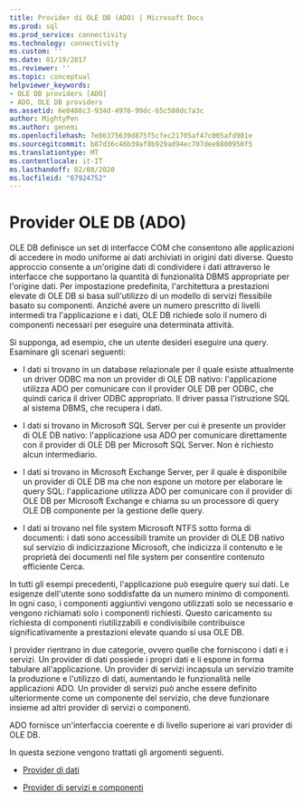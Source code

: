 ```yaml
---
title: Provider di OLE DB (ADO) | Microsoft Docs
ms.prod: sql
ms.prod_service: connectivity
ms.technology: connectivity
ms.custom: ''
ms.date: 01/19/2017
ms.reviewer: ''
ms.topic: conceptual
helpviewer_keywords:
- OLE DB providers [ADO]
- ADO, OLE DB providers
ms.assetid: 6e0488c3-934d-4976-99dc-65c580dc7a3c
author: MightyPen
ms.author: genemi
ms.openlocfilehash: 7e86375639d875f5cfec21705af47c005afd901e
ms.sourcegitcommit: b87d36c46b39af8b929ad94ec707dee8800950f5
ms.translationtype: MT
ms.contentlocale: it-IT
ms.lasthandoff: 02/08/2020
ms.locfileid: "67924752"
---
```

# <a name="ole-db-providers-ado"></a>Provider OLE DB (ADO)
OLE DB definisce un set di interfacce COM che consentono alle applicazioni di accedere in modo uniforme ai dati archiviati in origini dati diverse. Questo approccio consente a un'origine dati di condividere i dati attraverso le interfacce che supportano la quantità di funzionalità DBMS appropriate per l'origine dati. Per impostazione predefinita, l'architettura a prestazioni elevate di OLE DB si basa sull'utilizzo di un modello di servizi flessibile basato su componenti. Anziché avere un numero prescritto di livelli intermedi tra l'applicazione e i dati, OLE DB richiede solo il numero di componenti necessari per eseguire una determinata attività.  
  
 Si supponga, ad esempio, che un utente desideri eseguire una query. Esaminare gli scenari seguenti:  
  
-   I dati si trovano in un database relazionale per il quale esiste attualmente un driver ODBC ma non un provider di OLE DB nativo: l'applicazione utilizza ADO per comunicare con il provider OLE DB per ODBC, che quindi carica il driver ODBC appropriato. Il driver passa l'istruzione SQL al sistema DBMS, che recupera i dati.  
  
-   I dati si trovano in Microsoft SQL Server per cui è presente un provider di OLE DB nativo: l'applicazione usa ADO per comunicare direttamente con il provider di OLE DB per Microsoft SQL Server. Non è richiesto alcun intermediario.  
  
-   I dati si trovano in Microsoft Exchange Server, per il quale è disponibile un provider di OLE DB ma che non espone un motore per elaborare le query SQL: l'applicazione utilizza ADO per comunicare con il provider di OLE DB per Microsoft Exchange e chiama su un processore di query OLE DB componente per la gestione delle query.  
  
-   I dati si trovano nel file system Microsoft NTFS sotto forma di documenti: i dati sono accessibili tramite un provider di OLE DB nativo sul servizio di indicizzazione Microsoft, che indicizza il contenuto e le proprietà dei documenti nel file system per consentire contenuto efficiente Cerca.  
  
 In tutti gli esempi precedenti, l'applicazione può eseguire query sui dati. Le esigenze dell'utente sono soddisfatte da un numero minimo di componenti. In ogni caso, i componenti aggiuntivi vengono utilizzati solo se necessario e vengono richiamati solo i componenti richiesti. Questo caricamento su richiesta di componenti riutilizzabili e condivisibile contribuisce significativamente a prestazioni elevate quando si usa OLE DB.  
  
 I provider rientrano in due categorie, ovvero quelle che forniscono i dati e i servizi. Un provider di dati possiede i propri dati e li espone in forma tabulare all'applicazione. Un provider di servizi incapsula un servizio tramite la produzione e l'utilizzo di dati, aumentando le funzionalità nelle applicazioni ADO. Un provider di servizi può anche essere definito ulteriormente come un componente del servizio, che deve funzionare insieme ad altri provider di servizi o componenti.  
  
 ADO fornisce un'interfaccia coerente e di livello superiore ai vari provider di OLE DB.  
  
 In questa sezione vengono trattati gli argomenti seguenti.  
  
-   [Provider di dati](../../../ado/guide/data/data-providers.md)  
  
-   [Provider di servizi e componenti](../../../ado/guide/data/service-providers-and-components.md)
